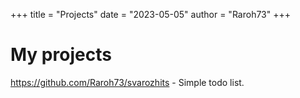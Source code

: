+++
title = "Projects"
date = "2023-05-05"
author = "Raroh73"
+++

# My projects

<https://github.com/Raroh73/svarozhits> - Simple todo list.
